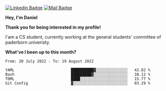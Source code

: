 [![Linkedin Badge](https://img.shields.io/badge/-LinkedIn-0e76a8?style=flat-square&logo=Linkedin&logoColor=white)](https://www.linkedin.com/in/daniel-negi-592ba3223/)
[![Mail Badge](https://img.shields.io/badge/Gmail-D14836?style=flat-square&logo=gmail&logoColor=white)](mailto:daniel.ravi.negi@googlemail.com)

**Hey, I'm Daniel**

**Thank you for being interested in my profile!**

I'am a CS student, currently working at the general students' committee of paderborn univeristy.

**What've I been up to this month?** 

<!--START_SECTION:waka-->

```text
From: 20 July 2022 - To: 19 August 2022

YAML                         ██████████▓░░░░░░░░░░░░░░   42.82 %
Bash                         █████████▓░░░░░░░░░░░░░░░   38.12 %
TOML                         ████░░░░░░░░░░░░░░░░░░░░░   15.77 %
Git Config                   ▓░░░░░░░░░░░░░░░░░░░░░░░░   03.29 %
```

<!--END_SECTION:waka-->
